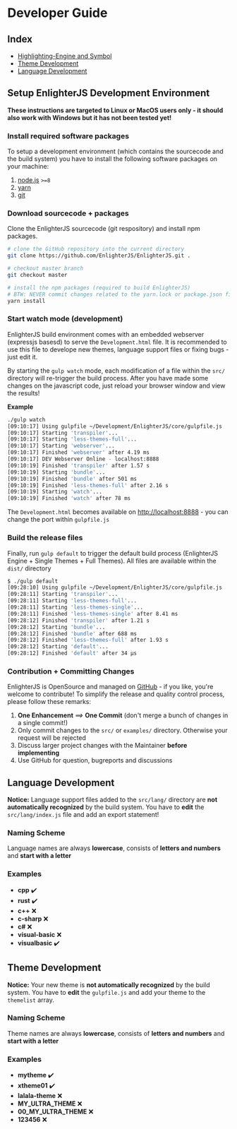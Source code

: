 Developer Guide
===============

Index
----------------

* [Highlighting-Engine and Symbol](TokenSymbols.md)
* [Theme Development](#theme-development)
* [Language Development](#language-development)

Setup EnlighterJS Development Environment
------------------------------------------

**These instructions are targeted to Linux or MacOS users only - it should also work with Windows but it has not been tested yet!**

### Install required software packages ###

To setup a development environment (which contains the sourcecode and the build system) you have to install the following software packages on your machine:

1. [node.js](https://nodejs.org/en/download/) `>=8`
2. [yarn](https://yarnpkg.com/lang/en/)
3. [git](https://git-scm.com/downloads)

### Download sourcecode + packages ###

Clone the EnlighterJS sourcecode (git respository) and install npm packages.

```bash
# clone the GitHub repository into the current directory
git clone https://github.com/EnlighterJS/EnlighterJS.git .

# checkout master branch
git checkout master

# install the npm packages (required to build EnlighterJS)
# BTW: NEVER commit changes related to the yarn.lock or package.json file - these request will be rejected
yarn install
```

### Start watch mode (development) ###

EnlighterJS build environment comes with an embedded webserver (expressjs basesd) to serve the `Development.html` file.
It is recommended to use this file to develope new themes, language support files or fixing bugs - just edit it.

By starting the `gulp watch` mode, each modification of a file within the `src/` directory will re-trigger the build process. 
After you have made some changes on the javascript code, just reload your browser window and view the results!

**Example**

```bash
./gulp watch
[09:10:17] Using gulpfile ~/Development/EnlighterJS/core/gulpfile.js
[09:10:17] Starting 'transpiler'...
[09:10:17] Starting 'less-themes-full'...
[09:10:17] Starting 'webserver'...
[09:10:17] Finished 'webserver' after 4.19 ms
[09:10:17] DEV Webserver Online - localhost:8888
[09:10:19] Finished 'transpiler' after 1.57 s
[09:10:19] Starting 'bundle'...
[09:10:19] Finished 'bundle' after 501 ms
[09:10:19] Finished 'less-themes-full' after 2.16 s
[09:10:19] Starting 'watch'...
[09:10:19] Finished 'watch' after 78 ms
```

The `Development.html` becomes available on [http://localhost:8888](http://localhost:8888) - you can change the port within `gulpfile.js`

### Build the release files ###

Finally, run `gulp default` to trigger the default build process (EnlighterJS Engine + Single Themes + Full Themes).
All files are available within the `dist/` directory

```bash
$ ./gulp default
[09:28:10] Using gulpfile ~/Development/EnlighterJS/core/gulpfile.js
[09:28:11] Starting 'transpiler'...
[09:28:11] Starting 'less-themes-full'...
[09:28:11] Starting 'less-themes-single'...
[09:28:11] Finished 'less-themes-single' after 8.41 ms
[09:28:12] Finished 'transpiler' after 1.21 s
[09:28:12] Starting 'bundle'...
[09:28:12] Finished 'bundle' after 688 ms
[09:28:12] Finished 'less-themes-full' after 1.93 s
[09:28:12] Starting 'default'...
[09:28:12] Finished 'default' after 34 μs
```

### Contribution + Committing Changes ###

EnlighterJS is OpenSource and managed on [GitHub](https://github.com/EnlighterJS/EnlighterJS) - if you like, you're welcome to contribute!
To simplify the release and quality control process, please follow these remarks:

1. **One Enhancement** _==>_ **One Commit** (don't merge a bunch of changes in a single commit!)
2. Only commit changes to the `src/` or `examples/` directory. Otherwise your request will be rejected
3. Discuss larger project changes with the Maintainer **before implementing**
4. Use GitHub for question, bugreports and discussions

Language Development
--------------------

**Notice:** Language support files added to the `src/lang/` directory are **not automatically recognized** by the build system. You have to **edit** the `src/lang/index.js` file and add an export statement!

### Naming Scheme ###

Language names are always **lowercase**, consists of **letters and numbers** and **start with a letter**

### Examples ####

* **cpp** :heavy_check_mark:
* **rust** :heavy_check_mark:
* **c++** :x:
* **c-sharp** :x:
* **c#** :x:
* **visual-basic** :x:
* **visualbasic** :heavy_check_mark:

Theme Development
-----------------

**Notice:** Your new theme is **not automatically recognized** by the build system. You have to **edit** the `gulpfile.js` and add your theme to the `themelist` array.

### Naming Scheme ###

Theme names are always **lowercase**, consists of **letters and numbers** and **start with a letter**

### Examples ####

* **mytheme** :heavy_check_mark:
* **xtheme01** :heavy_check_mark:
* **lalala-theme** :x:
* **MY_ULTRA_THEME** :x:
* **00_MY_ULTRA_THEME** :x:
* **123456** :x:
